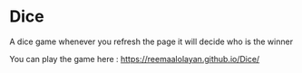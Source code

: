 # Dice
A dice game whenever you refresh the page it will decide who is the winner



You can play the game here :
https://reemaalolayan.github.io/Dice/
